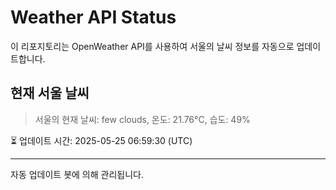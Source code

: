 
# Weather API Status

이 리포지토리는 OpenWeather API를 사용하여 서울의 날씨 정보를 자동으로 업데이트합니다.

## 현재 서울 날씨
> 서울의 현재 날씨: few clouds, 온도: 21.76°C, 습도: 49%

⏳ 업데이트 시간: 2025-05-25 06:59:30 (UTC)

---
자동 업데이트 봇에 의해 관리됩니다.
